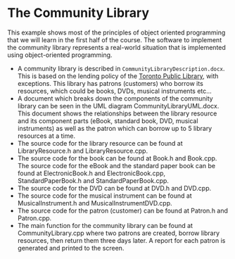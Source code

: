 # The Community Library
This example shows most of the principles of object oriented programming that we will learn in the first half of the course. The software to implement the community library represents a real-world situation that is implemented using object-oriented programming.

- A community library is described in `CommunityLibraryDescription.docx`. This is based on the lending policy of the [Toronto Public Library](https://www.torontopubliclibrary.ca/using-the-library/borrowing-materials/), with exceptions. This library has patrons (customers) who borrow its resources, which could be books, DVDs, musical instruments etc...
- A document which breaks down the components of the community library can be seen in the UML diagram CommunityLibraryUML.docx. This document shows the relationships between the library resource and its component parts (eBook, standard book, DVD, musical instruments) as well as the patron which can borrow up to 5 library resources at a time.
- The source code for the library resource can be found at LibraryResource.h and LibraryResource.cpp.
- The source code for the book can be found at Book.h and Book.cpp. The source code for the eBook and the standard paper book can be found at ElectronicBook.h and ElectronicBook.cpp, StandardPaperBook.h and StandardPaperBook.cpp.
- The source code for the DVD can be found at DVD.h and DVD.cpp.
- The source code for the musical instrument can be found at MusicalInstrument.h and MusicalInstrumentDVD.cpp.
- The source code for the patron (customer) can be found at Patron.h and Patron.cpp.
- The main function for the community library can be found at CommunityLibrary.cpp where two patrons are created, borrow library resources, then return them three days later. A report for each patron is generated and printed to the screen.

